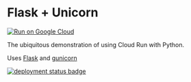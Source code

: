 # Flask + Unicorn

[![Run on Google Cloud](https://deploy.cloud.run/button.svg)](https://deploy.cloud.run)

The ubiquitous demonstration of using Cloud Run with Python. 

Uses [Flask](https://flask.palletsprojects.com/en/1.1.x/) and [gunicorn](https://gunicorn.org/)

[![deployment status badge](https://admin-ebpumwrniq-uc.a.run.app/status/bottle-gunicorn.svg)](https://bottle-gunicorn-ebpumwrniq-uc.a.run.app/)
